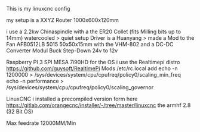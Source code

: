 This is my linuxcnc config

my setup is a XXYZ Router
1000x600x120mm

i use a 2.2kw Chinaspindle with a the ER20 Collet (fits Milling bits up to 14mm)
watercooled > quiet setup
Driver is a Huanyang > made a Mod to the Fan
AFB0512LB 5015 50x50x15mm with the VHM-802 and a DC-DC Converter Modul Buck Step-Down 24v to 12v

Raspberry PI 3 SPI MESA 7i90HD
for the OS i use the Realtimepi distro https://github.com/guysoft/RealtimePi
Mods   /etc/rc.local
add 
echo -n 1200000 > /sys/devices/system/cpu/cpufreq/policy0/scaling_min_freq
echo -n performance > /sys/devices/system/cpu/cpufreq/policy0/scaling_governor

LinuxCNC i installed a precompiled version form here
https://gitlab.com/orangecnc/installer/-/tree/master/linuxcnc
the armhf 2.8 (32 Bit OS)

Max feedrate 12000MM/Min
